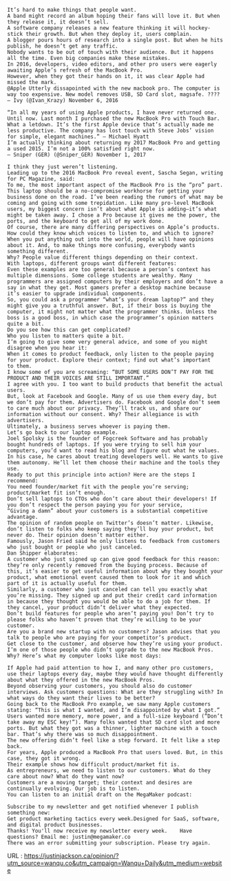  
  
    It’s hard to make things that people want.  
    A band might record an album hoping their fans will love it. But when they release it, it doesn’t sell.  
    A software company releases a new feature thinking it will hockey-stick their growth. But when they deploy it, users complain.  
    A blogger pours hours of research into a single post. But when he hits publish, he doesn’t get any traffic.  
    Nobody wants to be out of touch with their audience. But it happens all the time. Even big companies make these mistakes.  
    In 2016, developers, video editors, and other pro users were eagerly awaiting Apple’s refresh of the MacBook Pro.  
    However, when they got their hands on it, it was clear Apple had missed the mark.  
    @Apple Utterly dissapointed with the new macbook pro. The computer is way too expensive. New model removes USB, SD Card slot, magsafe. ????  
    — Ivy (@Ivan_Krazy) November 6, 2016  
      
    “In all my years of using Apple products, I have never returned one. Until now. Last month I purchased the new MacBook Pro with Touch Bar. What a letdown. It’s the first Apple device that’s actually made me less productive. The company has lost touch with Steve Jobs’ vision for simple, elegant machines.” – Michael Hyatt  
    I’m actually thinking about returning my 2017 MacBook Pro and getting a used 2015. I’m not a 100% satisfied right now.  
    — Sniper (GER) (@Sniper_GER) November 1, 2017  
       
    I think they just weren’t listening.  
    Leading up to the 2016 MacBook Pro reveal event, Sascha Segan, writing for PC Magazine, said:  
    To me, the most important aspect of the MacBook Pro is the “pro” part. This laptop should be a no-compromise workhorse for getting your business done on the road. I’ve been reading the rumors of what may be coming and going with some trepidation. Like many pro-level MacBook users, my biggest concern isn’t about what Apple is adding—it’s what might be taken away. I chose a Pro because it gives me the power, the ports, and the keyboard to get all of my work done.  
    Of course, there are many differing perspectives on Apple’s products.  
    How could they know which voices to listen to, and which to ignore?  
    When you put anything out into the world, people will have opinions about it. And, to make things more confusing, everybody wants something different.  
    Why? People value different things depending on their context.  
    With laptops, different groups want different features:  
    Even these examples are too general because a person’s context has multiple dimensions. Some college students are wealthy. Many programmers are assigned computers by their employers and don’t have a say in what they get. Most gamers prefer a desktop machine because it’s easier to upgrade individual components.  
    So, you could ask a programmer “what’s your dream laptop?” and they might give you a truthful answer. But, if their boss is buying the computer, it might not matter what the programmer thinks. Unless the boss is a good boss, in which case the programmer’s opinion matters quite a bit.  
    Do you see how this can get complicated?  
    Who you listen to matters quite a bit.  
    I’m going to give some very general advice, and some of you might disagree when you hear it:  
    When it comes to product feedback, only listen to the people paying for your product. Explore their context; find out what’s important to them.  
    I know some of you are screaming: “BUT SOME USERS DON’T PAY FOR THE PRODUCT AND THEIR VOICES ARE STILL IMPORTANT.”  
    I agree with you. I too want to build products that benefit the actual users.  
    But, look at Facebook and Google. Many of us use them every day, but we don’t pay for them. Advertisers do. Facebook and Google don’t seem to care much about our privacy. They’ll track us, and share our information without our consent. Why? Their allegiance is with advertisers.  
    Ultimately, a business serves whoever is paying them.  
    Let’s go back to our laptop example.  
    Joel Spolsky is the founder of Fogcreek Software and has probably bought hundreds of laptops. If you were trying to sell him your computers, you’d want to read his blog and figure out what he values. In his case, he cares about treating developers well. He wants to give them autonomy. He’ll let them choose their machine and the tools they use.  
    Ready to put this principle into action? Here are the steps I recommend:  
    You need founder/market fit with the people you’re serving; product/market fit isn’t enough.  
    Don’t sell laptops to CTOs who don’t care about their developers! If you don’t respect the person paying you for your service,  
    “Giving a damn” about your customers is a substantial competitive advantage.  
    The opinion of random people on Twitter’s doesn’t matter. Likewise, don’t listen to folks who keep saying they’ll buy your product, but never do. Their opinion doesn’t matter either.  
    Famously, Jason Fried said he only listens to feedback from customers who just bought or people who just canceled.  
    Dan Shipper elaborates:  
    A customer who just signed up can give good feedback for this reason: they’re only recently removed from the buying process. Because of this, it’s easier to get useful information about why they bought your product, what emotional event caused them to look for it and which part of it is actually useful for them.  
    Similarly, a customer who just canceled can tell you exactly what you’re missing. They signed up and put their credit card information in because they thought you would be able to do a job for them. If they cancel, your product didn’t deliver what they expected.  
    Don’t build features for people who aren’t paying you! Don’t try to please folks who haven’t proven that they’re willing to be your customer.  
    Are you a brand new startup with no customers? Jason advises that you talk to people who are paying for your competitor’s product.  
    Get close to the customer, and observe how they’re using your product.  
    I’m one of those people who didn’t upgrade to the new MacBook Pros. Why? Here’s what my computer looks like most days:  
      
    If Apple had paid attention to how I, and many other pro customers, use their laptops every day, maybe they would have thought differently about what they offered in the new MacBook Pros.  
    Beyond observing your customers, you should also do customer interviews. Ask customers questions: What are they struggling with? In what ways do they want their lives to be better?  
    Going back to the MacBook Pro example, we saw many Apple customers stating: “This is what I wanted, and I’m disappointed by what I got.”  
    Users wanted more memory, more power, and a full-size keyboard (“Don’t take away my ESC key!”). Many folks wanted that SD card slot and more ports. But what they got was a thinner, lighter machine with a touch bar. That’s why there was so much disappointment.  
    The new offering didn’t feel like a step forward. It felt like a step back.  
    For years, Apple produced a MacBook Pro that users loved. But, in this case, they got it wrong.  
    Their example shows how difficult product/market fit is.  
    As entrepreneurs, we need to listen to our customers. What do they care about now? What do they want now?  
    Customers are a moving target; their context and desires are continually evolving. Our job is to listen.  
    You can listen to an initial draft on the MegaMaker podcast:  
      
    Subscribe to my newsletter and get notified whenever I publish something new:  
    Get product marketing tactics every week.Designed for SaaS, software, and digital product businesses.  
    Thanks! You'll now receive my newsletter every week.    Have questions? Email me: justin@megamaker.co  
    There was an error submitting your subscription. Please try again.  
    
  
      
    
  URL : https://justinjackson.ca/opinion/?utm_source=wanqu.co&utm_campaign=Wanqu+Daily&utm_medium=website